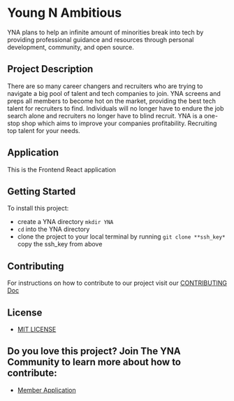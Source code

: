 # Young N Ambitious #
YNA plans to help an infinite amount of minorities break into tech by providing professional guidance and resources through personal development, community, and open source. 

## Project Description ##
There are so many career changers and recruiters who are trying to navigate a big pool of talent and tech companies to join. YNA screens and preps all members to become hot on the market, providing the best tech talent for recruiters to find. Individuals will no longer have to endure the job search alone and recruiters no longer have to blind recruit. YNA is a one-stop shop which aims to improve your companies profitability. Recruiting top talent for your needs.

## Application ##
This is the Frontend React application

## Getting Started ##
To install this project: 
* create a YNA directory `mkdir YNA`
* `cd` into the YNA directory 
* clone the project to your local terminal by running `git clone **ssh_key*` copy the ssh_key from above

## Contributing
For instructions on how to contribute to our project visit our [CONTRIBUTING Doc](https://github.com/Young-N-Ambitious/yna_frontend/blob/main/CONTRIBUTING.md)

## License ##
* [MIT LICENSE](https://opensource.org/licenses/MIT)

## Do you love this project? Join The YNA Community to learn more about how to contribute: ##
* [Member Application](https://docs.google.com/forms/d/e/1FAIpQLSfEHpF9H3U9yCzmUPEiac637mECOzXAqrr9AXuxuz48KUd1pQ/viewform)


